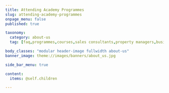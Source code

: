 ```yaml
---
title: Attending Academy Programmes
slug: attending-academy-programmes
onpage_menu: false
published: true

taxonomy:
  category: about-us
  tag: [faq,programmes,courses,sales consultants,property managers,business owners,managers,office administrators]

body_classes: "modular header-image fullwidth about-us"
banner_image: theme://images/banners/about_us.jpg

side_bar_menu: true

content:
  items: @self.children

---
```

